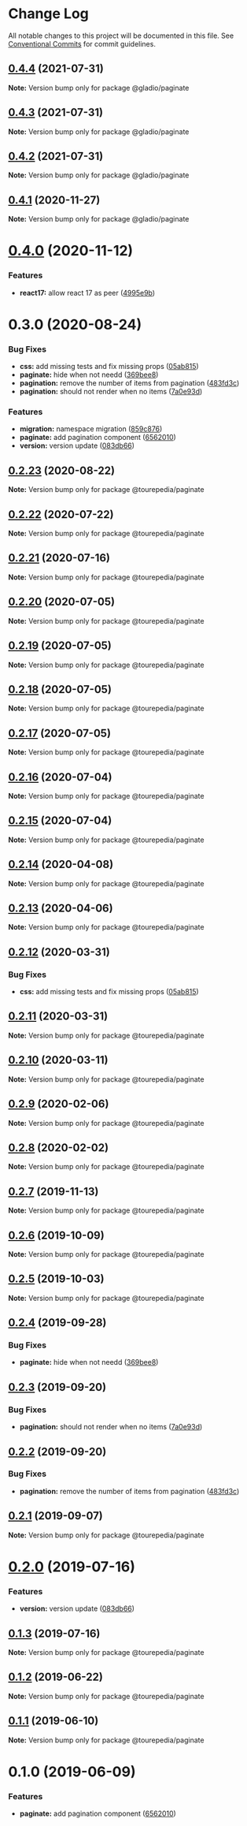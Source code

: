 # Change Log

All notable changes to this project will be documented in this file.
See [Conventional Commits](https://conventionalcommits.org) for commit guidelines.

## [0.4.4](https://github.com/sembark/gladio/compare/@gladio/paginate@0.4.3...@gladio/paginate@0.4.4) (2021-07-31)

**Note:** Version bump only for package @gladio/paginate





## [0.4.3](https://github.com/sembark/gladio/compare/@gladio/paginate@0.4.2...@gladio/paginate@0.4.3) (2021-07-31)

**Note:** Version bump only for package @gladio/paginate





## [0.4.2](https://github.com/sembark/gladio/compare/@gladio/paginate@0.4.1...@gladio/paginate@0.4.2) (2021-07-31)

**Note:** Version bump only for package @gladio/paginate





## [0.4.1](https://github.com/sembark/gladio/compare/@gladio/paginate@0.4.0...@gladio/paginate@0.4.1) (2020-11-27)

**Note:** Version bump only for package @gladio/paginate





# [0.4.0](https://github.com/sembark/gladio/compare/@gladio/paginate@0.3.0...@gladio/paginate@0.4.0) (2020-11-12)


### Features

* **react17:** allow react 17 as peer ([4995e9b](https://github.com/sembark/gladio/commit/4995e9b))





# 0.3.0 (2020-08-24)


### Bug Fixes

* **css:** add missing tests and fix missing props ([05ab815](https://github.com/sembark/gladio/commit/05ab815))
* **paginate:** hide when not needd ([369bee8](https://github.com/sembark/gladio/commit/369bee8))
* **pagination:** remove the number of items from pagination ([483fd3c](https://github.com/sembark/gladio/commit/483fd3c))
* **pagination:** should not render when no items ([7a0e93d](https://github.com/sembark/gladio/commit/7a0e93d))


### Features

* **migration:** namespace migration ([859c876](https://github.com/sembark/gladio/commit/859c876))
* **paginate:** add pagination component ([6562010](https://github.com/sembark/gladio/commit/6562010))
* **version:** version update ([083db66](https://github.com/sembark/gladio/commit/083db66))





## [0.2.23](https://github.com/sembark/gladio/compare/@tourepedia/paginate@0.2.22...@tourepedia/paginate@0.2.23) (2020-08-22)

**Note:** Version bump only for package @tourepedia/paginate





## [0.2.22](https://github.com/tourepedia/tp-ui/compare/@tourepedia/paginate@0.2.21...@tourepedia/paginate@0.2.22) (2020-07-22)

**Note:** Version bump only for package @tourepedia/paginate





## [0.2.21](https://github.com/tourepedia/tp-ui/compare/@tourepedia/paginate@0.2.20...@tourepedia/paginate@0.2.21) (2020-07-16)

**Note:** Version bump only for package @tourepedia/paginate





## [0.2.20](https://github.com/tourepedia/tp-ui/compare/@tourepedia/paginate@0.2.19...@tourepedia/paginate@0.2.20) (2020-07-05)

**Note:** Version bump only for package @tourepedia/paginate





## [0.2.19](https://github.com/tourepedia/tp-ui/compare/@tourepedia/paginate@0.2.18...@tourepedia/paginate@0.2.19) (2020-07-05)

**Note:** Version bump only for package @tourepedia/paginate





## [0.2.18](https://github.com/tourepedia/tp-ui/compare/@tourepedia/paginate@0.2.17...@tourepedia/paginate@0.2.18) (2020-07-05)

**Note:** Version bump only for package @tourepedia/paginate





## [0.2.17](https://github.com/tourepedia/tp-ui/compare/@tourepedia/paginate@0.2.16...@tourepedia/paginate@0.2.17) (2020-07-05)

**Note:** Version bump only for package @tourepedia/paginate





## [0.2.16](https://github.com/tourepedia/tp-ui/compare/@tourepedia/paginate@0.2.15...@tourepedia/paginate@0.2.16) (2020-07-04)

**Note:** Version bump only for package @tourepedia/paginate





## [0.2.15](https://github.com/tourepedia/tp-ui/compare/@tourepedia/paginate@0.2.14...@tourepedia/paginate@0.2.15) (2020-07-04)

**Note:** Version bump only for package @tourepedia/paginate





## [0.2.14](https://github.com/tourepedia/tp-ui/compare/@tourepedia/paginate@0.2.13...@tourepedia/paginate@0.2.14) (2020-04-08)

**Note:** Version bump only for package @tourepedia/paginate





## [0.2.13](https://github.com/tourepedia/tp-ui/compare/@tourepedia/paginate@0.2.12...@tourepedia/paginate@0.2.13) (2020-04-06)

**Note:** Version bump only for package @tourepedia/paginate





## [0.2.12](https://github.com/tourepedia/tp-ui/compare/@tourepedia/paginate@0.2.11...@tourepedia/paginate@0.2.12) (2020-03-31)


### Bug Fixes

* **css:** add missing tests and fix missing props ([05ab815](https://github.com/tourepedia/tp-ui/commit/05ab815))





## [0.2.11](https://github.com/tourepedia/tp-ui/compare/@tourepedia/paginate@0.2.10...@tourepedia/paginate@0.2.11) (2020-03-31)

**Note:** Version bump only for package @tourepedia/paginate





## [0.2.10](https://github.com/tourepedia/tp-ui/compare/@tourepedia/paginate@0.2.9...@tourepedia/paginate@0.2.10) (2020-03-11)

**Note:** Version bump only for package @tourepedia/paginate





## [0.2.9](https://github.com/tourepedia/tp-ui/compare/@tourepedia/paginate@0.2.8...@tourepedia/paginate@0.2.9) (2020-02-06)

**Note:** Version bump only for package @tourepedia/paginate





## [0.2.8](https://github.com/tourepedia/tp-ui/compare/@tourepedia/paginate@0.2.7...@tourepedia/paginate@0.2.8) (2020-02-02)

**Note:** Version bump only for package @tourepedia/paginate





## [0.2.7](https://github.com/tourepedia/tp-ui/compare/@tourepedia/paginate@0.2.6...@tourepedia/paginate@0.2.7) (2019-11-13)

**Note:** Version bump only for package @tourepedia/paginate





## [0.2.6](https://github.com/tourepedia/tp-ui/compare/@tourepedia/paginate@0.2.5...@tourepedia/paginate@0.2.6) (2019-10-09)

**Note:** Version bump only for package @tourepedia/paginate





## [0.2.5](https://github.com/tourepedia/tp-ui/compare/@tourepedia/paginate@0.2.4...@tourepedia/paginate@0.2.5) (2019-10-03)

**Note:** Version bump only for package @tourepedia/paginate





## [0.2.4](https://github.com/tourepedia/tp-ui/compare/@tourepedia/paginate@0.2.3...@tourepedia/paginate@0.2.4) (2019-09-28)


### Bug Fixes

* **paginate:** hide when not needd ([369bee8](https://github.com/tourepedia/tp-ui/commit/369bee8))





## [0.2.3](https://github.com/tourepedia/tp-ui/compare/@tourepedia/paginate@0.2.2...@tourepedia/paginate@0.2.3) (2019-09-20)


### Bug Fixes

* **pagination:** should not render when no items ([7a0e93d](https://github.com/tourepedia/tp-ui/commit/7a0e93d))





## [0.2.2](https://github.com/tourepedia/tp-ui/compare/@tourepedia/paginate@0.2.1...@tourepedia/paginate@0.2.2) (2019-09-20)


### Bug Fixes

* **pagination:** remove the number of items from pagination ([483fd3c](https://github.com/tourepedia/tp-ui/commit/483fd3c))





## [0.2.1](https://github.com/tourepedia/tp-ui/compare/@tourepedia/paginate@0.2.0...@tourepedia/paginate@0.2.1) (2019-09-07)

**Note:** Version bump only for package @tourepedia/paginate





# [0.2.0](https://github.com/tourepedia/tp-ui/compare/@tourepedia/paginate@0.1.3...@tourepedia/paginate@0.2.0) (2019-07-16)


### Features

* **version:** version update ([083db66](https://github.com/tourepedia/tp-ui/commit/083db66))





## [0.1.3](https://github.com/tourepedia/tp-ui/compare/@tourepedia/paginate@0.1.2...@tourepedia/paginate@0.1.3) (2019-07-16)

**Note:** Version bump only for package @tourepedia/paginate





## [0.1.2](https://github.com/tourepedia/tp-ui/compare/@tourepedia/paginate@0.1.1...@tourepedia/paginate@0.1.2) (2019-06-22)

**Note:** Version bump only for package @tourepedia/paginate





## [0.1.1](https://github.com/tourepedia/tp-ui/compare/@tourepedia/paginate@0.1.0...@tourepedia/paginate@0.1.1) (2019-06-10)

**Note:** Version bump only for package @tourepedia/paginate





# 0.1.0 (2019-06-09)


### Features

* **paginate:** add pagination component ([6562010](https://github.com/tourepedia/tp-ui/commit/6562010))
